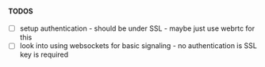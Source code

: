 #### TODOS

- [ ] setup authentication - should be under SSL - maybe just use webrtc for this
- [ ] look into using websockets for basic signaling - no authentication is SSL key is required